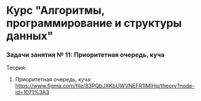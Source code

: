 # Курс "Алгоритмы, программирование и структуры данных"

### Задачи занятия № 11: Приоритетная очередь, куча

Теория: 
1. Приоритетная очередь, куча: https://www.figma.com/file/83PQbJXKbUWVNEFR1lMlHq/theory?node-id=1071%3A3